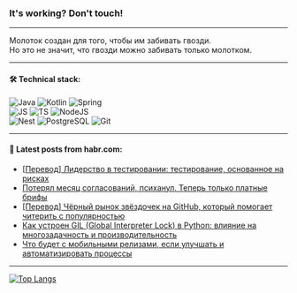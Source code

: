 ### It's working? Don't touch!

---
Молоток создан для того, чтобы им забивать гвозди. <br>
Но это не значит, что гвозди можно забивать только молотком.

---

#### 🛠️ Technical stack:

![Java](https://img.shields.io/badge/Java-informational?logo=Oracle&style=flat&logoColor=white&color=FF4500)
![Kotlin](https://img.shields.io/badge/Kotlin-informational?logo=Kotlin&style=flat&logoColor=white&color=774D97)
![Spring](https://img.shields.io/badge/SpringBoot-informational?logo=SpringBoot&style=flat&logoColor=white&color=6DB33F) <br>
![JS](https://img.shields.io/badge/JS-informational?logo=javaScript&style=flat&logoColor=black&color=F7Df1E)
![TS](https://img.shields.io/badge/TypeScript-informational?logo=typeScript&style=flat&logoColor=black&color=0667A8)
![NodeJS](https://img.shields.io/badge/NodeJS-informational?logo=node.js&style=flat&logoColor=white&color=70A760) <br>
![Nest](https://img.shields.io/badge/NestJS-informational?logo=NestJS&style=flat&logoColor=white&color=E0234E)
![PostgreSQL](https://img.shields.io/badge/PostgreSQL-informational?logo=PostgreSQL&style=flat&logoColor=white&color=DAA520)
![Git](https://img.shields.io/badge/Git-informational?logo=git&style=flat&logoColor=white&color=778899)

___

#### 💬 Latest posts from habr.com:

<!-- BLOG-POST-LIST:START -->
- [[Перевод] Лидерство в тестировании: тестирование, основанное на рисках](https://habr.com/ru/articles/769524/?utm_source=habrahabr&utm_medium=rss&utm_campaign=769524)
- [Потерял месяц согласований, психанул. Теперь только платные брифы](https://habr.com/ru/articles/769570/?utm_source=habrahabr&utm_medium=rss&utm_campaign=769570)
- [[Перевод] Чёрный рынок звёздочек на GitHub, который помогает читерить с популярностью](https://habr.com/ru/articles/769568/?utm_source=habrahabr&utm_medium=rss&utm_campaign=769568)
- [Как устроен GIL &lpar;Global Interpreter Lock&rpar; в Python: влияние на многозадачность и производительность](https://habr.com/ru/companies/otus/articles/769448/?utm_source=habrahabr&utm_medium=rss&utm_campaign=769448)
- [Что будет с мобильными релизами, если улучшать и автоматизировать процессы](https://habr.com/ru/companies/avito/articles/768124/?utm_source=habrahabr&utm_medium=rss&utm_campaign=768124)
<!-- BLOG-POST-LIST:END -->

---
[![Top Langs](https://github-readme-stats-git-master-advtsetting-gmailcom.vercel.app/api/top-langs/?username=zloylis&langs_count=10&hide_title=false&title_color=e6edf3&size_weight=0.5&count_weight=0.5&layout=compact&hide_border=true&theme=dracula)](https://github.com/zloylis)

<!-- ![GitHub stats](https://github-readme-stats-git-master-advtsetting-gmailcom.vercel.app/api?username=zloylis&show_icons=true&hide_border=true&theme=dracula&hide_title=true&include_all_commits=true&count_private=true&hide=contribs&hide_rank=true) -->
